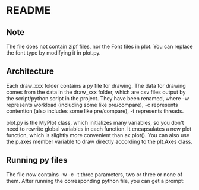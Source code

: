 # README

## Note
The file does not contain zipf files, nor the Font files in plot. You can replace the font type by modifying it in plot.py.

## Architecture

Each draw_xxx folder contains a py file for drawing. The data for drawing comes from the data in the draw_xxx folder, which are csv files output by the script/python script in the project. They have been renamed, where -w represents workload (including some like pre/compare), -c represents contention (also includes some like pre/compare), -t represents threads.

plot.py is the MyPlot class, which initializes many variables, so you don't need to rewrite global variables in each function. It encapsulates a new plot function, which is slightly more convenient than ax.plot(). You can also use the p.axes member variable to draw directly according to the plt.Axes class.

## Running py files

The file now contains -w -c -t three parameters, two or three or none of them. After running the corresponding python file, you can get a prompt:

